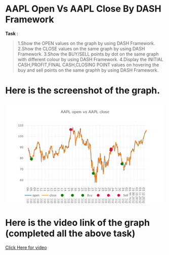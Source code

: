 # AAPL Open Vs AAPL Close By DASH Framework

**Task** :
>  1.Show the OPEN values on the graph by using DASH Framework.
>  2.Show the CLOSE values on the same graph by using DASH Framework.
>  3.Show the BUY/SELL points by dot on the same graph with different colour by using DASH Framework.
>  4.Display the INITIAL CASH,PROFIT,FINAL CASH,CLOSING POINT values on hovering the buy and sell points on the same graphh by using             DASH Framework.

# Here is the screenshot of the graph.

![](data/Finalplot.png)

# Here is the video link of the graph (completed all the above task)



[Click Here for video](https://github.com/ruchirtoshniwal/Dash-Framework-graph-plotted/blob/master/data/Dash(AAPL%20Open%20VS%20AAPL%20Close).mp4)
